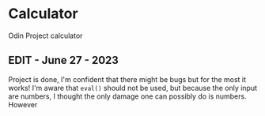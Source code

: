# Calculator
Odin Project calculator

## EDIT - June 27 - 2023
Project is done, I'm confident that there might be bugs but for the most it works!
I'm aware that `eval()` should not be used, but because the only input are numbers, I thought
the only damage one can possibly do is numbers.
However
